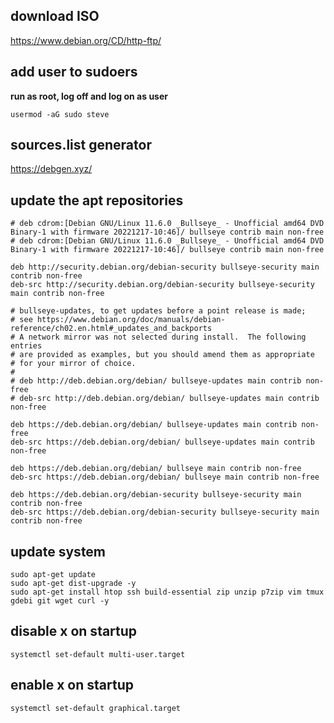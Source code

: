 ## download ISO
https://www.debian.org/CD/http-ftp/

## add user to sudoers
**run as root, log off and log on as user**
```
usermod -aG sudo steve
```

## sources.list generator
https://debgen.xyz/


## update the apt repositories
```
# deb cdrom:[Debian GNU/Linux 11.6.0 _Bullseye_ - Unofficial amd64 DVD Binary-1 with firmware 20221217-10:46]/ bullseye contrib main non-free
# deb cdrom:[Debian GNU/Linux 11.6.0 _Bullseye_ - Unofficial amd64 DVD Binary-1 with firmware 20221217-10:46]/ bullseye contrib main non-free

deb http://security.debian.org/debian-security bullseye-security main contrib non-free
deb-src http://security.debian.org/debian-security bullseye-security main contrib non-free

# bullseye-updates, to get updates before a point release is made;
# see https://www.debian.org/doc/manuals/debian-reference/ch02.en.html#_updates_and_backports
# A network mirror was not selected during install.  The following entries
# are provided as examples, but you should amend them as appropriate
# for your mirror of choice.
#
# deb http://deb.debian.org/debian/ bullseye-updates main contrib non-free
# deb-src http://deb.debian.org/debian/ bullseye-updates main contrib non-free

deb https://deb.debian.org/debian/ bullseye-updates main contrib non-free
deb-src https://deb.debian.org/debian/ bullseye-updates main contrib non-free

deb https://deb.debian.org/debian/ bullseye main contrib non-free
deb-src https://deb.debian.org/debian/ bullseye main contrib non-free

deb https://deb.debian.org/debian-security bullseye-security main contrib non-free
deb-src https://deb.debian.org/debian-security bullseye-security main contrib non-free
```

## update system
```
sudo apt-get update
sudo apt-get dist-upgrade -y
sudo apt-get install htop ssh build-essential zip unzip p7zip vim tmux gdebi git wget curl -y
```
## disable x on startup
```
systemctl set-default multi-user.target
```
## enable x on startup
```
systemctl set-default graphical.target
```
